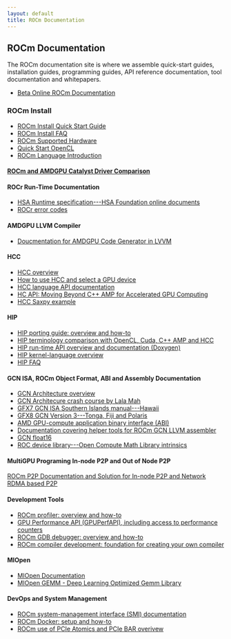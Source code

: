```yaml
---
layout: default
title: ROCm Documentation
---
```


## ROCm Documentation

The ROCm documentation site is where we assemble quick-start guides, installation guides, programming guides, API reference documentation, tool documentation and whitepapers.

* [Beta Online ROCm Documentation](http://rocm-documentation.readthedocs.io/en/latest/index.html)

### ROCm Install  
* [ROCm Install Quick Start Guide](ROCmInstall.md)
* [ROCm Install FAQ](install_issues.md)
* [ROCm Supported Hardware](hardware.md) 
* [Quick Start OpenCL](QuickStartOCL.md)
* [ROCm Language Introduction](https://github.com/ROCm/ROCm.github.io/blob/master/languages.md)

#### [ROCm and AMDGPU Catalyst Driver Comparison](ROCmRadeonProcompare.md)

#### ROCr Run-Time Documentation 

* [HSA Runtime specification---HSA Foundation online documents](http://www.hsafoundation.com/html_spec11/HSA_Library.htm)
* [ROCr error codes](ROCmRTec.html)

#### AMDGPU LLVM Compiler 

* [Doucmentation for AMDGPU Code Generator in LVVM](http://llvm.org/docs/AMDGPUUsage.html)

#### HCC

* [HCC overview](https://github.com/RadeonOpenCompute/hcc/wiki)
* [How to use HCC and select a GPU device](https://github.com/RadeonOpenCompute/hcc/wiki#how-to-use-hcc)
* [HCC language API documentation](http://scchan.github.io/hcc/)
* [HC API: Moving Beyond C++ AMP for Accelerated GPU Computing](https://github.com/RadeonOpenCompute/hcc/blob/master/doc/markdown/Home.md)
* [HCC Saxpy example](https://gist.github.com/scchan/540d410456e3e2682dbf018d3c179008)

#### HIP

* [HIP porting guide: overview and
  how-to](https://github.com/GPUOpen-ProfessionalCompute-Tools/HIP/blob/master/docs/markdown/hip_porting_guide.md)
* [HIP terminology comparison with OpenCL, Cuda, C++ AMP and HCC](https://github.com/GPUOpen-ProfessionalCompute-Tools/HIP/blob/master/docs/markdown/hip_terms.md)
* [HIP run-time API overview and documentation
  (Doxygen)](http://gpuopen-professionalcompute-tools.github.io/HIP/)
* [HIP kernel-language overview](https://github.com/GPUOpen-ProfessionalCompute-Tools/HIP/blob/master/docs/markdown/hip_kernel_language.md)
* [HIP FAQ](https://github.com/GPUOpen-ProfessionalCompute-Tools/HIP/blob/master/docs/markdown/hip_faq.md)

#### GCN ISA, ROCm Object Format, ABI and Assembly Documentation 

* [GCN Architecture overview](https://www.amd.com/Documents/GCN_Architecture_whitepaper.pdf)
* [GCN Architecure crash course by Lala Mah](http://www.slideshare.net/DevCentralAMD/gs4106-the-amd-gcn-architecture-a-crash-course-by-layla-mah)
* [GFX7 GCN ISA Southern Islands manual---Hawaii ]( http://bit.ly/29t5aQP)
* [GFX8  GCN Version 3---Tonga, Fiji and Polaris ](http://amd-dev.wpengine.netdna-cdn.com/wordpress/media/2013/12/AMD_GCN3_Instruction_Set_Architecture_rev1.1.pdf)
* [AMD GPU-compute application binary interface (ABI) ](https://github.com/RadeonOpenCompute/ROCm-ComputeABI-Doc/blob/master/AMDGPU-ABI.md)
* [Documentation covering helper tools for ROCm GCN LLVM assembler](https://github.com/RadeonOpenCompute/LLVM-AMDGPU-Assembler-Extra/blob/master/README.md)
* [GCN float16](GCN_Float16.html)
* [ROC device library---Open Compute Math Library  intrinsics](https://github.com/RadeonOpenCompute/ROCm-Device-Libs/blob/master/doc/OCML.md)

#### MultiGPU Programing In-node P2P and Out of Node P2P 
[ROCm P2P Documentation and Solution for In-node P2P and Network RDMA based P2P](/ROCmMultiGPU.md)

#### Development Tools 

* [ROCm profiler: overview and how-to](https://github.com/RadeonOpenCompute/ROCm-Profiler/blob/master/README.md)
* [GPU Performance API (GPUPerfAPI), including access to performance counters](https://github.com/GPUOpen-Tools/GPA/blob/master/GPUPerfAPI/doc/GPUPerfAPI-UserGuide.pdf)  
* [ROCm GDB debugger: overview and how-to](https://github.com/RadeonOpenCompute/ROCm-Debugger/blob/master/TUTORIAL.md)
* [ROCm compiler development: foundation for creating your own compiler](ROCmCompilerKit.html)

#### MIOpen

* [MIOpen Documentation](https://rocmsoftwareplatform.github.io/MIOpen/doc/html/) 
* [MIOpen GEMM - Deep Learning Optimized Gemm Library](https://rocmsoftwareplatform.github.io/MIOpenGEMM/doc/html/) 

#### DevOps and System Management 

* [ROCm system-management interface (SMI) documentation](https://github.com/RadeonOpenCompute/ROC-smi/blob/master/README.md)
* [ROCm Docker: setup and how-to](https://github.com/RadeonOpenCompute/ROCm-docker/blob/master/README.md)
* [ROCm use of PCIe Atomics and PCIe BAR overivew](ROCmPCIeFeatures.md)


